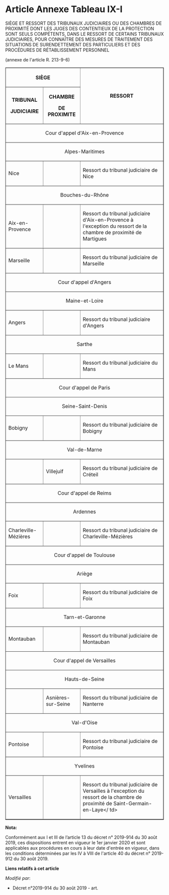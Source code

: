 # Article Annexe Tableau IX-I

SIÈGE ET RESSORT DES TRIBUNAUX JUDICIAIRES OU DES CHAMBRES DE PROXIMITÉ DONT LES JUGES DES CONTENTIEUX DE LA PROTECTION SONT
SEULS COMPÉTENTS, DANS LE RESSORT DE CERTAINS TRIBUNAUX JUDICIAIRES, POUR CONNAÎTRE DES MESURES DE TRAITEMENT DES SITUATIONS
DE SURENDETTEMENT DES PARTICULIERS ET DES PROCÉDURES DE RÉTABLISSEMENT PERSONNEL

(annexe de l'article R. 213-9-6)

<table border="1">
  <tbody>
    <tr>
      <th colspan="2">

SIÈGE</th>
      <th rowspan="2">

RESSORT</th>
    </tr>
    <tr>
      <th>

TRIBUNAL

JUDICIAIRE</th>
      <th>

CHAMBRE

DE PROXIMITE</th>
    </tr>
    <tr>
      <td colspan="3" align="center">

Cour d'appel d'Aix-en-Provence</td>
    </tr>
    <tr>
      <td align="center" colspan="3">

Alpes-Maritimes</td>
    </tr>
    <tr>
      <td align="left">

Nice</td>
      <td align="left">
      </td><td align="left">

Ressort du tribunal judiciaire de Nice</td>
    </tr>
    <tr>
      <td align="center" colspan="3">

Bouches-du-Rhône</td>
    </tr>
    <tr>
      <td align="left">

Aix-en-Provence</td>
      <td align="left">
      </td><td align="left">

Ressort du tribunal judiciaire d'Aix-en-Provence à l'exception du ressort de la chambre de proximité de Martigues</td>
    </tr>
    <tr>
      <td align="left">

Marseille</td>
      <td align="left">
      </td><td align="left">

Ressort du tribunal judiciaire de Marseille</td>
    </tr>
    <tr>
      <td align="center" colspan="3">

Cour d'appel d'Angers</td>
    </tr>
    <tr>
      <td align="center" colspan="3">

Maine-et-Loire</td>
    </tr>
    <tr>
      <td align="left">

Angers</td>
      <td align="left">
      </td><td align="left">

Ressort du tribunal judiciaire d'Angers</td>
    </tr>
    <tr>
      <td align="center" colspan="3">

Sarthe</td>
    </tr>
    <tr>
      <td align="left">

Le Mans</td>
      <td align="left">
      </td><td align="left">

Ressort du tribunal judiciaire du Mans</td>
    </tr>
    <tr>
      <td align="center" colspan="3">

Cour d'appel de Paris</td>
    </tr>
    <tr>
      <td colspan="3" align="center">

Seine-Saint-Denis</td>
    </tr>
    <tr>
      <td align="left">

Bobigny</td>
      <td align="left">
      </td><td align="left">

Ressort du tribunal judiciaire de Bobigny</td>
    </tr>
    <tr>
      <td align="center" colspan="3">

Val-de-Marne</td>
    </tr>
    <tr>
      <td align="left">
      </td><td align="left">

Villejuif</td>
      <td align="left">

Ressort du tribunal judiciaire de Créteil</td>
    </tr>
    <tr>
      <td colspan="3" align="center">

Cour d'appel de Reims</td>
    </tr>
    <tr>
      <td align="center" colspan="3">

Ardennes</td>
    </tr>
    <tr>
      <td align="left">

Charleville-Mézières</td>
      <td align="left">
      </td><td align="left">

Ressort du tribunal judiciaire de Charleville-Mézières</td>
    </tr>
    <tr>
      <td align="center" colspan="3">

Cour d'appel de Toulouse</td>
    </tr>
    <tr>
      <td align="center" colspan="3">

Ariège</td>
    </tr>
    <tr>
      <td align="left">

Foix</td>
      <td align="left">
      </td><td align="left">

Ressort du tribunal judiciaire de Foix</td>
    </tr>
    <tr>
      <td colspan="3" align="center">

Tarn-et-Garonne</td>
    </tr>
    <tr>
      <td align="left">

Montauban</td>
      <td align="left">
      </td><td align="left">

Ressort du tribunal judiciaire de Montauban</td>
    </tr>
    <tr>
      <td align="center" colspan="3">

Cour d'appel de Versailles</td>
    </tr>
    <tr>
      <td colspan="3" align="center">

Hauts-de-Seine</td>
    </tr>
    <tr>
      <td align="left">
      </td><td align="left">

Asnières-sur-Seine</td>
      <td align="left">

Ressort du tribunal judiciaire de Nanterre</td>
    </tr>
    <tr>
      <td align="center" colspan="3">

Val-d'Oise</td>
    </tr>
    <tr>
      <td align="left">

Pontoise</td>
      <td align="left">
      </td><td align="left">

Ressort du tribunal judiciaire de Pontoise</td>
    </tr>
    <tr>
      <td align="center" colspan="3">

Yvelines</td>
    </tr>
    <tr>
      <td align="left">

Versailles</td>
      <td align="left">
      </td><td align="left">

Ressort du tribunal judiciaire de Versailles à l'exception du ressort de la chambre de proximité de Saint-Germain-en-Laye</
td>
    </tr>
  </tbody>
</table>

**Nota:**

Conformément aux I et III de l’article 13 du décret n° 2019-914 du 30 août 2019, ces dispositions entrent en vigueur le 1er
janvier 2020 et sont applicables aux procédures en cours à leur date d'entrée en vigueur, dans les conditions déterminées par
les IV à VIII de l'article 40 du décret n° 2019-912 du 30 août 2019.

**Liens relatifs à cet article**

_Modifié par_:

  - Décret n°2019-914 du 30 août 2019 - art.

